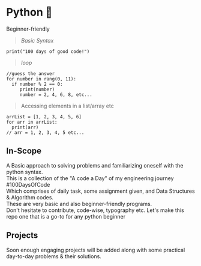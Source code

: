 # Python 🐍
Beginner-friendly <br>

> *Basic Syntax*
```
print("100 days of good code!")
```

> *loop*
```
//guess the answer
for number in rang(0, 11):
  if number % 2 == 0:
     print(number) 
     number = 2, 4, 6, 8, etc...
```

> Accessing elements in a list/array etc
```
arrList = [1, 2, 3, 4, 5, 6]
for arr in arrList:
  print(arr)
// arr = 1, 2, 3, 4, 5 etc...
```
## In-Scope
A Basic approach to solving problems and familiarizing oneself with the python syntax. <br>
This is a collection of the "A code a Day" of my engineering journey #100DaysOfCode <br>
Which comprises of daily task, some assignment given, and  Data Structures & Algorithm codes. <br>
These are very basic and also beginner-friendly programs.<br>
Don't hesitate to contribute, code-wise, typography etc. Let's make this repo one that is a go-to for any python beginner<br>

## Projects
Soon enough engaging projects will be added along with some practical day-to-day problems & their solutions.

